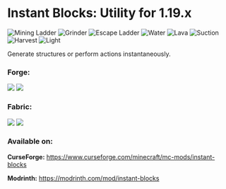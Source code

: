 Instant Blocks: Utility for 1.19.x
=============

![](https://i.imgur.com/P2R110V.png "Mining Ladder") ![](https://i.imgur.com/rX7svNO.gif "Grinder") ![](https://i.imgur.com/P81H53j.gif "Escape Ladder") ![](https://i.imgur.com/i16ibA8.gif "Water") ![](https://i.imgur.com/QoCDqPY.gif "Lava") ![](https://i.imgur.com/MHoSGrx.png "Suction") ![](https://i.imgur.com/J42f2Tl.png "Harvest") ![](https://i.imgur.com/3K6qNm9.png "Light")

Generate structures or perform actions instantaneously.

### Forge:
[![](http://cf.way2muchnoise.eu/versions/225746.svg)](https://www.curseforge.com/minecraft/mc-mods/instant-blocks) [![](http://cf.way2muchnoise.eu/225746.svg)](https://www.curseforge.com/minecraft/mc-mods/instant-blocks)

### Fabric:
[![](http://cf.way2muchnoise.eu/versions/646867.svg)](https://www.curseforge.com/minecraft/mc-mods/instant-blocks-fabric) [![](http://cf.way2muchnoise.eu/646867.svg)](https://www.curseforge.com/minecraft/mc-mods/instant-blocks-fabric)

### Available on:
**CurseForge:** https://www.curseforge.com/minecraft/mc-mods/instant-blocks

**Modrinth:** https://modrinth.com/mod/instant-blocks